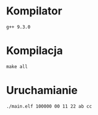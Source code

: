 # Kompilator
`g++ 9.3.0`

# Kompilacja
`make all`

# Uruchamianie
`./main.elf 100000 00 11 22 ab cc`
